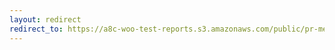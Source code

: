 ```yaml
---
layout: redirect
redirect_to: https://a8c-woo-test-reports.s3.amazonaws.com/public/pr-merge/41654/e2e/index.html
---
```

